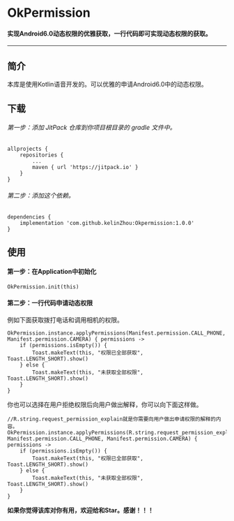 # OkPermission
#### 实现Android6.0动态权限的优雅获取，一行代码即可实现动态权限的获取。

* * *

## 简介
本库是使用Kotlin语音开发的。可以优雅的申请Android6.0中的动态权限。

## 下载
###### 第一步：添加 JitPack 仓库到你项目根目录的 gradle 文件中。
```
allprojects {
    repositories {
        ...
        maven { url 'https://jitpack.io' }
    }
}
```
###### 第二步：添加这个依赖。
```
dependencies {
    implementation 'com.github.kelinZhou:Okpermission:1.0.0'
}
```

## 使用
#### 第一步：在Application中初始化
```
OkPermission.init(this)
```
#### 第二步：一行代码申请动态权限
例如下面获取拨打电话和调用相机的权限。
```
OkPermission.instance.applyPermissions(Manifest.permission.CALL_PHONE, Manifest.permission.CAMERA) { permissions ->
    if (permissions.isEmpty()) {
        Toast.makeText(this, "权限已全部获取", Toast.LENGTH_SHORT).show()
    } else {
        Toast.makeText(this, "未获取全部权限", Toast.LENGTH_SHORT).show()
    }
}
```

你也可以选择在用户拒绝权限后向用户做出解释，你可以向下面这样做。
```
//R.string.request_permission_explain就是你需要向用户做出申请权限的解释的内容。
OkPermission.instance.applyPermissions(R.string.request_permission_explain, Manifest.permission.CALL_PHONE, Manifest.permission.CAMERA) { permissions ->
    if (permissions.isEmpty()) {
        Toast.makeText(this, "权限已全部获取", Toast.LENGTH_SHORT).show()
    } else {
        Toast.makeText(this, "未获取全部权限", Toast.LENGTH_SHORT).show()
    }
}
```

**如果你觉得该库对你有用，欢迎给和Star。感谢！！！**
